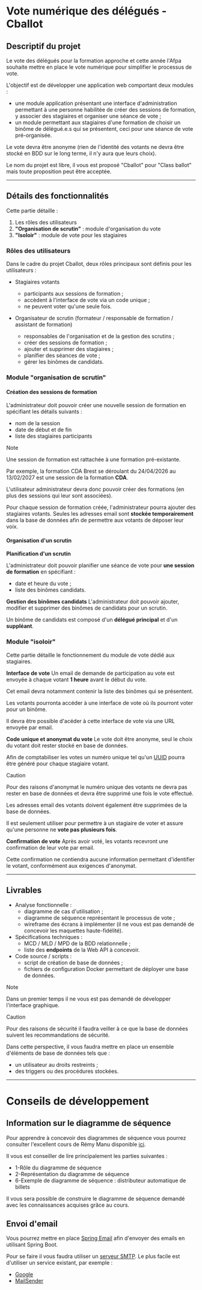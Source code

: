 # Vote numérique des délégués - Cballot

## Descriptif du projet

Le vote des délégués pour la formation approche et cette année l'Afpa souhaite mettre en place le vote numérique pour simplifier le processus de vote.

L'objectif est de développer une application web comportant deux modules :

- une module application présentant une interface d'administration permettant à une personne habilitée de créer des sessions de formation, y associer des stagiaires et organiser une séance de vote ;
- un module permettant aux stagiaires d'une formation de choisir un binôme de délégué.e.s qui se présentent, ceci pour une séance de vote pré-organisée.

Le vote devra être anonyme (rien de l'identité des votants ne devra être stocké en BDD sur le long terme, il n'y aura que leurs choix).

Le nom du projet est libre, il vous est proposé "Cballot" pour "Class ballot" mais toute proposition peut être acceptée.

---

## Détails des fonctionnalités

Cette partie détaille :
1. Les rôles des utilisateurs 
2. **"Organisation de scrutin"** : module d'organisation du vote
3. **"Isoloir"** : module de vote pour les stagiaires 

### Rôles des utilisateurs

Dans le cadre du projet Cballot, deux rôles principaux sont définis pour les utilisateurs :
- Stagiaires votants
    - participants aux sessions de formation ;
    - accèdent à l'interface de vote via un code unique ;
    - ne peuvent voter qu'une seule fois.

- Organisateur de scrutin (formateur / responsable de formation / assistant de formation)
    - responsables de l'organisation et de la gestion des scrutins ;
    - créer des sessions de formation ;
    - ajouter et supprimer des stagiaires ;
    - planifier des séances de vote ;
    - gérer les binômes de candidats.

### Module "organisation de scrutin"

#### Création des sessions de formation

L'administrateur doit pouvoir créer une nouvelle session de formation en spécifiant les détails suivants :
- nom de la session
- date de début et de fin
- liste des stagiaires participants

> [!NOTE]
> Une session de formation est rattachée à une formation pré-existante.
>
> Par exemple, la formation CDA Brest se déroulant du 24/04/2026 au 13/02/2027 est une session de la formation **CDA**.

L'utilisateur administrateur devra donc pouvoir créer des formations (en plus des sessions qui leur sont associées).

Pour chaque session de formation créée, l'administrateur pourra ajouter des stagiaires votants. Seules les adresses email sont **stockée temporairement** dans la base de données afin de permettre aux votants de déposer leur voix.

#### Organisation d'un scrutin

**Planification d'un scrutin**

L'administrateur doit pouvoir planifier une séance de vote pour **une session de formation** en spécifiant :
- date et heure du vote ;
- liste des binômes candidats.

**Gestion des binômes candidats**
L'administrateur doit pouvoir ajouter, modifier et supprimer des binômes de candidats pour un scrutin.

Un binôme de candidats est composé d'un **délégué principal** et d'un **suppléant**.

### Module "isoloir"

Cette partie détaille le fonctionnement du module de vote dédié aux stagiaires.

**Interface de vote**
Un email de demande de participation au vote est envoyée à chaque votant **1 heure** avant le début du vote.

Cet email devra notamment contenir la liste des binômes qui se présentent.

Les votants pourronta accéder à une interface de vote où ils pourront voter pour un binôme.

Il devra être possible d'acéder à cette interface de vote via une URL envoyée par email.

**Code unique et anonymat du vote**
Le vote doit être anonyme, seul le choix du votant doit rester stocké en base de données.

Afin de comptabiliser les votes un numéro unique tel qu'un [UUID](https://www.postgresql.org/docs/current/datatype-uuid.html) pourra être généré pour chaque stagiaire votant.

> [!CAUTION]
> Pour des raisons d'anonymat le numéro unique des votants ne devra pas rester en base de données et devra être supprimé une fois le vote effectué.
>
> Les adresses email des votants doivent également être supprimées de la base de données.
>
> Il est seulement utiliser pour permettre à un stagiaire de voter et assure qu'une personne ne **vote pas plusieurs fois**.

**Confirmation de vote**
Après avoir voté, les votants recevront une confirmation de leur vote par email.

Cette confirmation ne contiendra aucune information permettant d'identifier le votant, conformément aux exigences d'anonymat.

---

## Livrables

- Analyse fonctionnelle :
    - diagramme de cas d'utilisation ;
    - diagramme de séquence représentant le processus de vote ;
    - wireframe des écrans à implémenter (il ne vous est pas demandé de concevoir les maquettes haute-fidélité).
- Spécifications techniques :
    - MCD / MLD / MPD de la BDD relationnelle ;
    - liste des **endpoints** de la Web API à concevoir.
- Code source / scripts :
    - script de création de base de données ;
    - fichiers de configuration Docker permettant de déployer une base de données.

> [!NOTE]
> Dans un premier temps il ne vous est pas demandé de développer l'interface graphique. 

> [!CAUTION]
> Pour des raisons de sécurité il faudra veiller à ce que la base de données suivent les recommandations de sécurité.
>
> Dans cette perspective, il vous faudra mettre en place un ensemble d'éléments de base de données tels que :
> - un utilisateur au droits restreints ;
> - des triggers ou des procédures stockées.

---

# Conseils de développement

## Information sur le diagramme de séquence

Pour apprendre à concevoir des diagrammes de séquence vous pourrez consulter l'excellent cours de Rémy Manu disponible [ici](http://remy-manu.no-ip.biz/UML/Cours/coursUML5.pdf).

Il vous est conseiller de lire principalement les parties suivantes :
- 1-Rôle du diagramme de séquence
- 2-Représentation du diagramme de séquence
- 6-Exemple de diagramme de séquence : distributeur automatique de billets

Il vous sera possible de construire le diagramme de séquence demandé avec les connaissances acquises grâce au cours.

## Envoi d'email

Vous pourrez mettre en place [Spring Email](https://www.baeldung.com/spring-email) afin d'envoyer des emails en utilisant Spring Boot.

Pour se faire il vous faudra utiliser un [serveur SMTP](https://fr.wikipedia.org/wiki/Simple_Mail_Transfer_Protocol). Le plus facile est d'utiliser un service existant, par exemple :
- [Google](https://medium.com/tuanhdotnet/tips-for-sending-mail-from-a-spring-boot-application-using-google-as-mail-server-fcf5ab042594)
- [MailSender](https://www.mailersend.com/n)